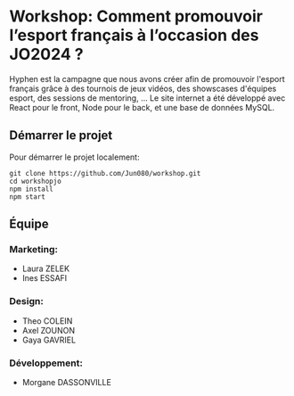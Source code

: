 # Workshop: Comment promouvoir l’esport français à l’occasion des JO2024 ?

Hyphen est la campagne que nous avons créer afin de promouvoir l'esport français grâce à des tournois de jeux vidéos, des showscases d'équipes esport, des sessions de mentoring, ...
Le site internet a été développé avec React pour le front, Node pour le back, et une base de données MySQL.

## Démarrer le projet
Pour démarrer le projet localement:
```
git clone https://github.com/Jun080/workshop.git
cd workshopjo
npm install
npm start
```

## Équipe
### Marketing:
- Laura ZELEK
- Ines ESSAFI

### Design:
- Theo COLEIN
- Axel ZOUNON
- Gaya GAVRIEL

### Développement:
- Morgane DASSONVILLE

